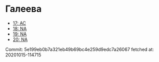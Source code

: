 # Галеева
- [17: AC](17.md)
- [18: NA](18.md)
- [19: NA](19.md)
- [20: NA](20.md)

Commit: 5e199eb0b7a321eb49b69bc4e259d9edc7a26067
 fetched at: 20201015-114715
